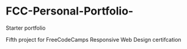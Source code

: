 # FCC-Personal-Portfolio-

Starter portfolio 

Fifth project for FreeCodeCamps Responsive Web Design certifcation 
